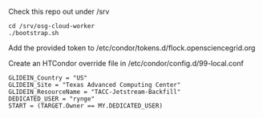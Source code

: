 
Check this repo out under /srv

    cd /srv/osg-cloud-worker
    ./bootstrap.sh

Add the provided token to /etc/condor/tokens.d/flock.opensciencegrid.org

Create an HTCondor override file in /etc/condor/config.d/99-local.conf

    GLIDEIN_Country = "US"
    GLIDEIN_Site = "Texas Advanced Computing Center"
    GLIDEIN_ResourceName = "TACC-Jetstream-Backfill"
    DEDICATED_USER = "rynge"
    START = (TARGET.Owner == MY.DEDICATED_USER)


